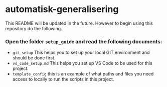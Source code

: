 # automatisk-generalisering

This README will be updated in the future. However to begin using this repository do the following.

### Open the folder `setup_guide` and read the following documents:

- `git_setup` This helps you to set up your local GIT environment and should be done first.
- `vs_code_setup.md` This helps you set up VS Code to be used for this project.
- `template_config` this is an example of what paths and files you need access to locally to run the scripts in this project.